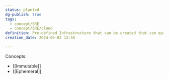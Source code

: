 ```yaml
---
status: planted
dg-publish: true
tags:
  - concept/SRE
  - concept/SRE/cloud
definition: Pre-defined Infrastructure that can be created that can quickly scale, deploy, and recover in response to changes in demand or conditions.
creation_date: 2024-05-02 12:55

---
```

Concepts: 
* [[Immutable]] 
* [[Ephemeral]]